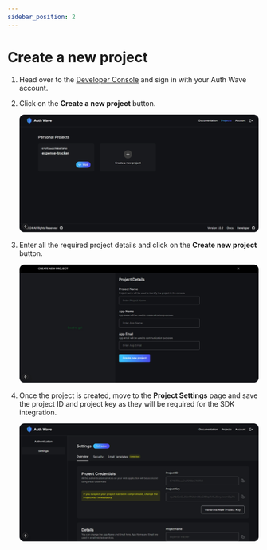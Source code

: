 ```yaml
---
sidebar_position: 2
---
```


# Create a new project

1. Head over to the [Developer Console](https://authwave.in/console) and sign in with your Auth Wave account.

2. Click on the **Create a new project** button.

    ![Developer Console](./img/authwave_console.png)

3. Enter all the required project details and click on the **Create new project** button.

    ![Project Creation Page](./img/authwave_create-new-project.png)

4. Once the project is created, move to the **Project Settings** page and save the project ID and project key as they will be required for the SDK integration.

    ![Project Settings Overview](./img/authwave_setting-overview.png)
